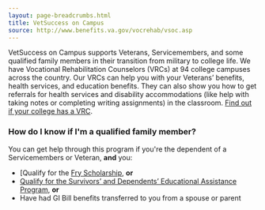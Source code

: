 ```yaml
---
layout: page-breadcrumbs.html
title: VetSuccess on Campus
source: http://www.benefits.va.gov/vocrehab/vsoc.asp
---
```


VetSuccess on Campus supports Veterans, Servicemembers, and some qualified family members in their transition from military to college life. We have Vocational Rehabilitation Counselors (VRCs) at 94 college campuses across the country. Our VRCs can help you with your Veterans’ benefits, health services, and education benefits. They can also show you how to get referrals for health services and disability accommodations (like help with taking notes or completing writing assignments) in the classroom. [Find out if your college has a VRC](http://www.benefits.va.gov/vocrehab/vsoc.asp).

### How do I know if I'm a qualified family member?

You can get help through this program if you're the dependent of a Servicemembers or Veteran, **and** you:
- [Qualify for the [Fry Scholarship](/education/gi-bill/survivors-dependent-assistance/fry-scholarship/), **or**
- [Qualify for the Survivors’ and Dependents’ Educational Assistance Program](/education/gi-bill/survivors-dependent-assistance/dependents-education), **or**
- Have had GI Bill benefits transferred to you from a spouse or parent
